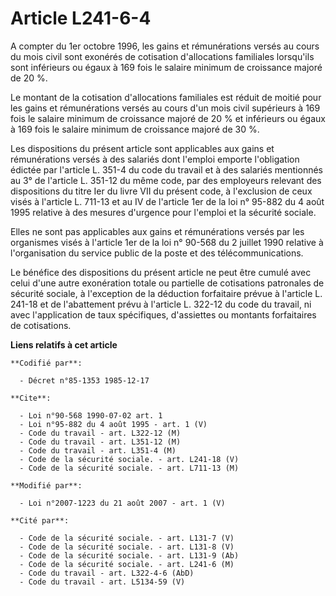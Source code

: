 # Article L241-6-4

A compter du 1er octobre 1996, les gains et rémunérations versés au cours du mois civil sont exonérés de cotisation
d'allocations familiales lorsqu'ils sont inférieurs ou égaux à 169 fois le salaire minimum de croissance majoré de 20 %.

Le montant de la cotisation d'allocations familiales est réduit de moitié pour les gains et rémunérations versés au cours
d'un mois civil supérieurs à 169 fois le salaire minimum de croissance majoré de 20 % et inférieurs ou égaux à 169 fois le
salaire minimum de croissance majoré de 30 %.

Les dispositions du présent article sont applicables aux gains et rémunérations versés à des salariés dont l'emploi emporte
l'obligation édictée par l'article L. 351-4 du code du travail et à des salariés mentionnés au 3° de l'article L. 351-12 du
même code, par des employeurs relevant des dispositions du titre Ier du livre VII du présent code, à l'exclusion de ceux
visés à l'article L. 711-13 et au IV de l'article 1er de la loi n° 95-882 du 4 août 1995 relative à des mesures d'urgence
pour l'emploi et la sécurité sociale.

Elles ne sont pas applicables aux gains et rémunérations versés par les organismes visés à l'article 1er de la loi n° 90-568
du 2 juillet 1990 relative à l'organisation du service public de la poste et des télécommunications.

Le bénéfice des dispositions du présent article ne peut être cumulé avec celui d'une autre exonération totale ou partielle de
cotisations patronales de sécurité sociale, à l'exception de la déduction forfaitaire prévue à l'article L. 241-18 et de
l'abattement prévu à l'article L. 322-12 du code du travail, ni avec l'application de taux spécifiques, d'assiettes ou
montants forfaitaires de cotisations.

**Liens relatifs à cet article**

	**Codifié par**:

	  - Décret n°85-1353 1985-12-17

	**Cite**:

	  - Loi n°90-568 1990-07-02 art. 1
	  - Loi n°95-882 du 4 août 1995 - art. 1 (V)
	  - Code du travail - art. L322-12 (M)
	  - Code du travail - art. L351-12 (M)
	  - Code du travail - art. L351-4 (M)
	  - Code de la sécurité sociale. - art. L241-18 (V)
	  - Code de la sécurité sociale. - art. L711-13 (M)

	**Modifié par**:

	  - Loi n°2007-1223 du 21 août 2007 - art. 1 (V)

	**Cité par**:

	  - Code de la sécurité sociale. - art. L131-7 (V)
	  - Code de la sécurité sociale. - art. L131-8 (V)
	  - Code de la sécurité sociale. - art. L131-9 (Ab)
	  - Code de la sécurité sociale. - art. L241-6 (M)
	  - Code du travail - art. L322-4-6 (AbD)
	  - Code du travail - art. L5134-59 (V)

